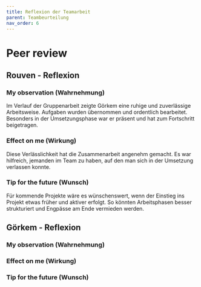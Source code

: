```yaml
---
title: Reflexion der Teamarbeit
parent: Teambeurteilung
nav_order: 6
---
```



# Peer review


## Rouven - Reflexion 

### My observation (Wahrnehmung)

Im Verlauf der Gruppenarbeit zeigte Görkem eine ruhige und zuverlässige Arbeitsweise. Aufgaben wurden übernommen und ordentlich bearbeitet. Besonders in der Umsetzungsphase war er präsent und hat zum Fortschritt beigetragen.

### Effect on me (Wirkung)

Diese Verlässlichkeit hat die Zusammenarbeit angenehm gemacht. Es war hilfreich, jemanden im Team zu haben, auf den man sich in der Umsetzung verlassen konnte.

### Tip for the future (Wunsch)

Für kommende Projekte wäre es wünschenswert, wenn der Einstieg ins Projekt etwas früher und aktiver erfolgt. So könnten Arbeitsphasen besser strukturiert und Engpässe am Ende vermieden werden.

## Görkem - Reflexion 

### My observation (Wahrnehmung)

### Effect on me (Wirkung)

### Tip for the future (Wunsch)
